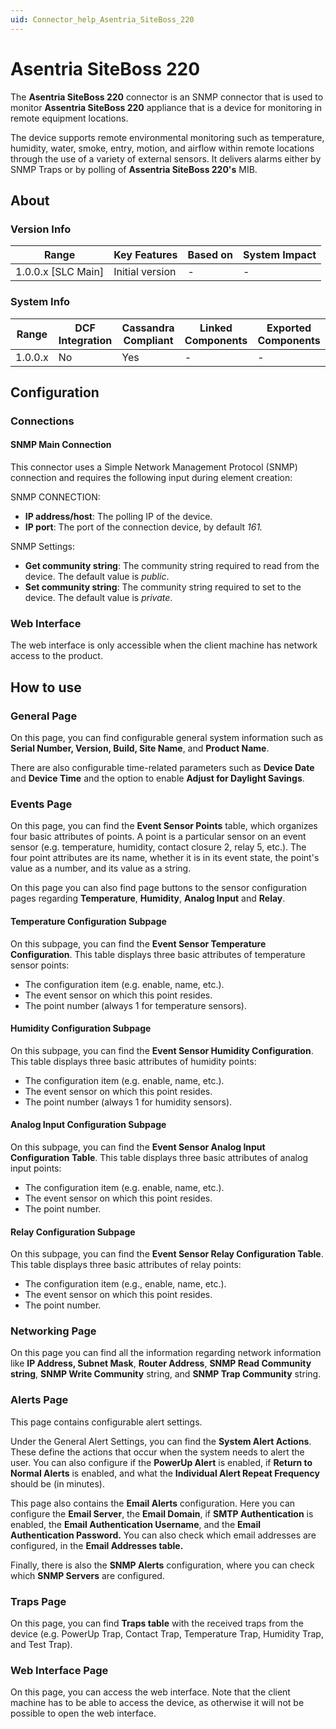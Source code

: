```yaml
---
uid: Connector_help_Asentria_SiteBoss_220
---
```


# Asentria SiteBoss 220

The **Asentria SiteBoss 220** connector is an SNMP connector that is used to monitor **Assentria SiteBoss 220** appliance that is a device for monitoring in remote equipment locations.

The device supports remote environmental monitoring such as temperature, humidity, water, smoke, entry, motion, and airflow within remote locations through the use of a variety of external sensors. It delivers alarms either by SNMP Traps or by polling of **Assentria SiteBoss 220's** MIB.

## About

### Version Info

| Range                | Key Features     | Based on     | System Impact     |
|----------------------|------------------|--------------|-------------------|
| 1.0.0.x [SLC Main]   | Initial version  | -            | -                 |

### System Info

| Range     | DCF Integration     | Cassandra Compliant     | Linked Components     | Exported Components     |
|-----------|---------------------|-------------------------|-----------------------|-------------------------|
| 1.0.0.x   | No                  | Yes                     | -                     | -                       |

## Configuration

### Connections

#### SNMP Main Connection

This connector uses a Simple Network Management Protocol (SNMP) connection and requires the following input during element creation:

SNMP CONNECTION:

- **IP address/host**: The polling IP of the device.
- **IP port**: The port of the connection device, by default *161.*

SNMP Settings:

- **Get community string**: The community string required to read from the device. The default value is *public*.
- **Set community string**: The community string required to set to the device. The default value is *private*.

### Web Interface

The web interface is only accessible when the client machine has network access to the product.

## How to use

### General Page

On this page, you can find configurable general system information such as **Serial Number, Version, Build, Site Name**, and **Product Name**.

There are also configurable time-related parameters such as **Device Date** and **Device Time** and the option to enable **Adjust for Daylight Savings**.

### Events Page

On this page, you can find the **Event Sensor Points** table, which organizes four basic attributes of points. A point is a particular sensor on an event sensor (e.g. temperature, humidity, contact closure 2, relay 5, etc.). The four point attributes are its name, whether it is in its event state, the point's value as a number, and its value as a string.

On this page you can also find page buttons to the sensor configuration pages regarding **Temperature**, **Humidity**, **Analog Input** and **Relay**.

#### Temperature Configuration Subpage

On this subpage, you can find the **Event Sensor Temperature Configuration**. This table displays three basic attributes of temperature sensor points:

- The configuration item (e.g. enable, name, etc.).
- The event sensor on which this point resides.
- The point number (always 1 for temperature sensors).

#### Humidity Configuration Subpage

On this subpage, you can find the **Event Sensor Humidity Configuration**. This table displays three basic attributes of humidity points:

- The configuration item (e.g. enable, name, etc.).
- The event sensor on which this point resides.
- The point number (always 1 for humidity sensors).

#### Analog Input Configuration Subpage

On this subpage, you can find the **Event Sensor Analog Input Configuration Table**. This table displays three basic attributes of analog input points:

- The configuration item (e.g. enable, name, etc.).
- The event sensor on which this point resides.
- The point number.

#### Relay Configuration Subpage

On this subpage, you can find the **Event Sensor Relay Configuration Table**. This table displays three basic attributes of relay points:

- The configuration item (e.g., enable, name, etc.).
- The event sensor on which this point resides.
- The point number.

### Networking Page

On this page you can find all the information regarding network information like **IP Address, Subnet Mask**, **Router Address**, **SNMP Read Community string**, **SNMP Write Community** string, and **SNMP Trap Community** string.

### Alerts Page

This page contains configurable alert settings.

Under the General Alert Settings, you can find the **System Alert Actions**. These define the actions that occur when the system needs to alert the user. You can also configure if the **PowerUp Alert** is enabled, if **Return to Normal Alerts** is enabled, and what the **Individual Alert Repeat Frequency** should be (in minutes).

This page also contains the **Email Alerts** configuration. Here you can configure the **Email Server**, the **Email Domain**, if **SMTP Authentication** is enabled, the **Email Authentication Username**, and the **Email Authentication Password.** You can also check which email addresses are configured, in the **Email Addresses table.**

Finally, there is also the **SNMP Alerts** configuration, where you can check which **SNMP Servers** are configured.

### Traps Page

On this page, you can find **Traps table** with the received traps from the device (e.g. PowerUp Trap, Contact Trap, Temperature Trap, Humidity Trap, and Test Trap).

### Web Interface Page

On this page, you can access the web interface. Note that the client machine has to be able to access the device, as otherwise it will not be possible to open the web interface.

